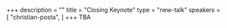 +++
description = ""
title = "Closing Keynote"
type = "new-talk"
speakers = [
        "christian-posta",
]
+++
TBA
